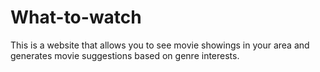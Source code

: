 # What-to-watch
This is a website that allows you to see movie showings in your area and generates movie suggestions based on genre interests.
